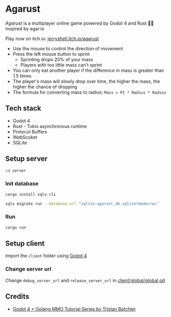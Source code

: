 # Agarust

_Agarust_ is a multiplayer online game powered by Godot 4 and Rust 🤖🦀 inspired by agar.io

Play now on itch.io: [jerryshell.itch.io/agarust](https://jerryshell.itch.io/agarust)

- Use the mouse to control the direction of movement
- Press the left mouse button to sprint
  - Sprinting drops 20% of your mass
  - Players with too little mass can't sprint
- You can only eat another player if the difference in mass is greater than 1.5 times
- The player's mass will slowly drop over time, the higher the mass, the higher the chance of dropping
- The formula for converting mass to radius: `Mass = PI * Radius * Radius`

## Tech stack

- Godot 4
- Rust - Tokio asynchronous runtime
- Protocol Buffers
- WebScoket
- SQLite

## Setup server

```bash
cd server
```

### Init database

```bash
cargo install sqlx-cli
```

```bash
sqlx migrate run --database-url "sqlite:agarust_db.sqlite?mode=rwc"
```

### Run

```bash
cargo run
```

## Setup client

Import the `client` folder using [Godot 4](https://godotengine.org)

### Change server url

Change `debug_server_url` and `release_server_url` in [client/global/global.gd](client/global/global.gd)

## Credits

- [Godot 4 + Golang MMO Tutorial Series by Tristan Batchler](https://www.tbat.me/projects/godot-golang-mmo-tutorial-series)
